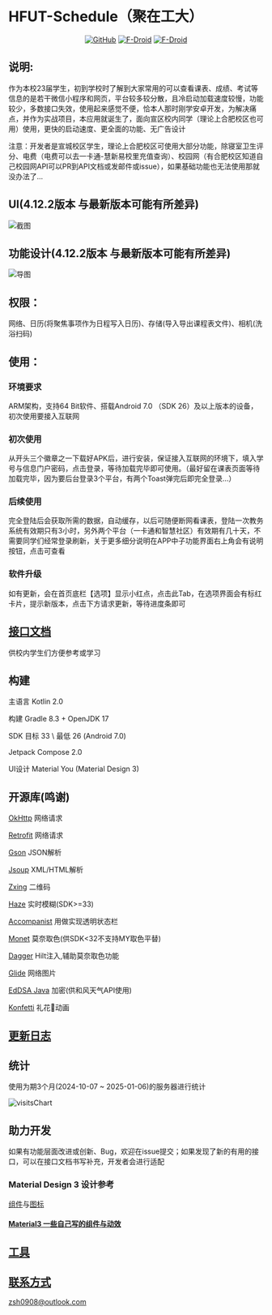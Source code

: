 # HFUT-Schedule（聚在工大）
<div align="center">

[![GitHub](https://img.shields.io/github/v/release/Chiu-xaH/HFUT-Schedule?logo=github&label=GitHub&style=for-the-badge)](https://github.com/Chiu-xaH/HFUT-Schedule/releases/latest)
[![F-Droid](https://img.shields.io/f-droid/v/com.hfut.schedule?logo=fdroid&style=for-the-badge)](https://f-droid.org/packages/com.hfut.schedule)
[![F-Droid](https://img.shields.io/github/v/release/Chiu-xaH/HFUT-Schedule?logo=gitee&label=Gitee&style=for-the-badge)](https://gitee.com/chiu-xah/HFUT-Schedule/releases/tag/Android)

</div>

## 说明:
作为本校23届学生，初到学校时了解到大家常用的可以查看课表、成绩、考试等信息的是若干微信小程序和网页，平台较多较分散，且冷启动加载速度较慢，功能较少，多数接口失效，使用起来感觉不便，恰本人那时刚学安卓开发，为解决痛点，并作为实战项目，本应用就诞生了，面向宣区校内同学（理论上合肥校区也可用）使用，更快的启动速度、更全面的功能、无广告设计

注意：开发者是宣城校区学生，理论上合肥校区可使用大部分功能，除寝室卫生评分、电费（电费可以去一卡通-慧新易校里充值查询）、校园网（有合肥校区知道自己校园网API可以PR到API文档或发邮件或issue），如果基础功能也无法使用那就没办法了...

## UI(4.12.2版本 与最新版本可能有所差异)
![截图](/img/screenShot.jpg)

## 功能设计(4.12.2版本 与最新版本可能有所差异)
![导图](/img/mindMaster.png)

## 权限：
网络、日历(将聚焦事项作为日程写入日历)、存储(导入导出课程表文件)、相机(洗浴扫码)

## 使用：
### 环境要求
ARM架构，支持64 Bit软件、搭载Android 7.0 （SDK 26）及以上版本的设备，初次使用要接入互联网

### 初次使用
从开头三个徽章之一下载好APK后，进行安装，保证接入互联网的环境下，填入学号与信息门户密码，点击登录，等待加载完毕即可使用。（最好留在课表页面等待加载完毕，因为要后台登录3个平台，有两个Toast弹完后即完全登录...）

### 后续使用
完全登陆后会获取所需的数据，自动缓存，以后可随便断网看课表，登陆一次教务系统有效期只有3小时，另外两个平台（一卡通和智慧社区）有效期有几十天，不需要同学们经常登录刷新，关于更多细分说明在APP中子功能界面右上角会有说明按钮，点击可查看

### 软件升级
如有更新，会在首页底栏【选项】显示小红点，点击此Tab，在选项界面会有标红卡片，提示新版本，点击下方请求更新，等待进度条即可 

## [接口文档](markdown/API.md)
供校内学生们方便参考或学习

## 构建
主语言 Kotlin 2.0

构建 Gradle 8.3 + OpenJDK 17

SDK 目标 33 \ 最低 26 (Android 7.0)

Jetpack Compose 2.0

UI设计 Material You (Material Design 3)

## 开源库(鸣谢)
[OkHttp](https://github.com/square/okhttp) 网络请求

[Retrofit](https://github.com/square/retrofit) 网络请求

[Gson](https://github.com/google/gson) JSON解析

[Jsoup](https://github.com/jhy/jsoup) XML/HTML解析

[Zxing](https://github.com/zxing/zxing) 二维码

[Haze](https://github.com/chrisbanes/haze) 实时模糊(SDK>=33)

[Accompanist](https://github.com/google/accompanist) 用做实现透明状态栏

[Monet](https://github.com/Kyant0/Monet) 莫奈取色(供SDK<32不支持MY取色平替)

[Dagger](https://github.com/google/dagger) Hilt注入,辅助莫奈取色功能

[Glide](https://github.com/bumptech/glide) 网络图片

[EdDSA Java](https://github.com/str4d/ed25519-java) 加密(供和风天气API使用)

[Konfetti](https://github.com/DanielMartinus/Konfetti) 礼花🎉动画

## [更新日志](markdown/UPDATE.md)

## 统计
使用为期3个月(2024-10-07 ~ 2025-01-06)的服务器进行统计

![visitsChart](/img/visitsChart.png)

## 助力开发
如果有功能层面改进或创新、Bug，欢迎在issue提交；如果发现了新的有用的接口，可以在接口文档书写补充，开发者会进行适配
### Material Design 3 设计参考 
[组件](https://m3.material.io/)与[图标](https://fonts.google.com/icons)
#### [Material3 一些自己写的组件与动效](/material3)

## [工具](/tools)

## [联系方式](zsh0908@outlook.com)
zsh0908@outlook.com



